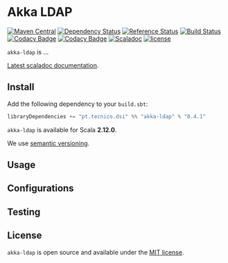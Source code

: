# Akka LDAP
[![Maven Central](https://maven-badges.herokuapp.com/maven-central/pt.tecnico.dsi/akka-ldap_2.12.0/badge.svg?maxAge=604800)](https://maven-badges.herokuapp.com/maven-central/pt.tecnico.dsi/akka-ldap_2.12.0)
[![Dependency Status](https://www.versioneye.com/java/pt.tecnico.dsi:akka-ldap_2.12.0/badge.svg?style=plastic&maxAge=604800)](https://www.versioneye.com/java/pt.tecnico.dsi:akka-ldap_2.12.0)
[![Reference Status](https://www.versioneye.com/java/pt.tecnico.dsi:akka-ldap_2.12.0/reference_badge.svg?style=plastic&maxAge=604800)](https://www.versioneye.com/java/pt.tecnico.dsi:akka-ldap_2.12.0/references)
[![Build Status](https://travis-ci.org/ist-dsi/akka-ldap.svg?branch=master&style=plastic&maxAge=604800)](https://travis-ci.org/ist-dsi/akka-ldap)
[![Codacy Badge](https://api.codacy.com/project/badge/Grade/a45627dd46e5471db544e3b21b39489e)](https://www.codacy.com/app/IST-DSI/akka-ldap)
[![Codacy Badge](https://api.codacy.com/project/badge/Coverage/a45627dd46e5471db544e3b21b39489e)](https://www.codacy.com/app/IST-DSI/akka-ldap)
[![Scaladoc](http://javadoc-badge.appspot.com/pt.tecnico.dsi/akka-ldap_2.12.0.svg?label=scaladoc&style=plastic&maxAge=604800)](https://ist-dsi.github.io/ldap/latest/api/#pt.tecnico.dsi.ldap.Ldap)
[![license](http://img.shields.io/:license-MIT-blue.svg)](LICENSE)

`akka-ldap` is ...

[Latest scaladoc documentation](http://ist-dsi.github.io/akka-ldap/latest/api/).

## Install
Add the following dependency to your `build.sbt`:
```sbt
libraryDependencies += "pt.tecnico.dsi" %% "akka-ldap" % "0.4.1"
```

`akka-ldap` is available for Scala **2.12.0**.

We use [semantic versioning](http://semver.org).

## Usage

## Configurations

## Testing

## License
`akka-ldap` is open source and available under the [MIT license](LICENSE).
